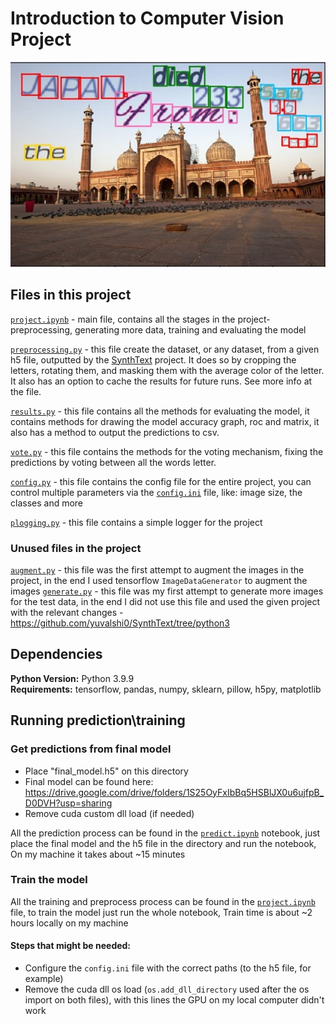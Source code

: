 # Introduction to Computer Vision Project

![example](example.jpg)

## Files in this project

[`project.ipynb`](project.ipynb) - main file, contains all the stages in the project- preprocessing, generating more data, training and evaluating the model

[`preprocessing.py`](preprocessing.py) - this file create the dataset, or any dataset, from a given h5 file, outputted by the [SynthText](https://github.com/ankush-me/SynthText) project. It does so by cropping the letters, rotating them, and masking them with the average color of the letter.
It also has an option to cache the results for future runs. See more info at the file.

[`results.py`](results.py) - this file contains all the methods for evaluating the model, it contains methods for drawing the model accuracy graph, roc and matrix, it also has a method to output the predictions to csv.

[`vote.py`](vote.py) - this file contains the methods for the voting mechanism, fixing the predictions by voting between all the words letter.

[`config.py`](config.py) - this file contains the config file for the entire project, you can control multiple parameters via the [`config.ini`](config.ini) file, like: image size, the classes and more

[`plogging.py`](plogging.py) - this file contains a simple logger for the project

### Unused files in the project

[`augment.py`](augment.py) - this file was the first attempt to augment the images in the project, in the end I used tensorflow `ImageDataGenerator` to augment the images
[`generate.py`](generate.py) - this file was my first attempt to generate more images for the test data, in the end I did not use this file and used the given project with the relevant changes - https://github.com/yuvalshi0/SynthText/tree/python3

## Dependencies

**Python Version:** Python 3.9.9  
**Requirements:** tensorflow, pandas, numpy, sklearn, pillow, h5py, matplotlib

## Running prediction\training

### Get predictions from final model

- Place "final_model.h5" on this directory
- Final model can be found here: https://drive.google.com/drive/folders/1S25OyFxIbBq5HSBlJX0u6ujfpB_D0DVH?usp=sharing
- Remove cuda custom dll load (if needed)

All the prediction process can be found in the [`predict.ipynb`](predict.ipynb) notebook, just place the final model and the h5 file in the directory and run the notebook,
On my machine it takes about ~15 minutes

### Train the model

All the training and preprocess process can be found in the [`project.ipynb`](project.ipynb) file, to train the model just run the whole notebook,
Train time is about ~2 hours locally on my machine

#### Steps that might be needed:

- Configure the `config.ini` file with the correct paths (to the h5 file, for example)
- Remove the cuda dll os load (`os.add_dll_directory` used after the os import on both files), with this lines the GPU on my local computer didn't work
